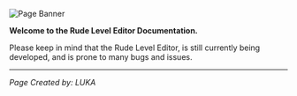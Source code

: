 
![Page Banner](/assets/rude-docs-banner.png)

**Welcome to the Rude Level Editor Documentation.**

Please keep in mind that the Rude Level Editor, is still currently being developed, and is prone to many bugs and issues.

---
*Page Created by: LUKA*
